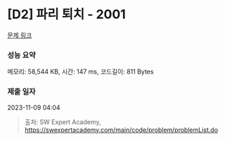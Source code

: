 # [D2] 파리 퇴치 - 2001 

[문제 링크](https://swexpertacademy.com/main/code/problem/problemDetail.do?contestProbId=AV5PzOCKAigDFAUq) 

### 성능 요약

메모리: 58,544 KB, 시간: 147 ms, 코드길이: 811 Bytes

### 제출 일자

2023-11-09 04:04



> 출처: SW Expert Academy, https://swexpertacademy.com/main/code/problem/problemList.do